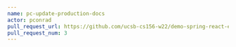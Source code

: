 ```yaml
---
name: pc-update-production-docs
actor: pconrad
pull_request_url: https://github.com/ucsb-cs156-w22/demo-spring-react-example-v2/pull/3
pull_request_num: 3
---
```

